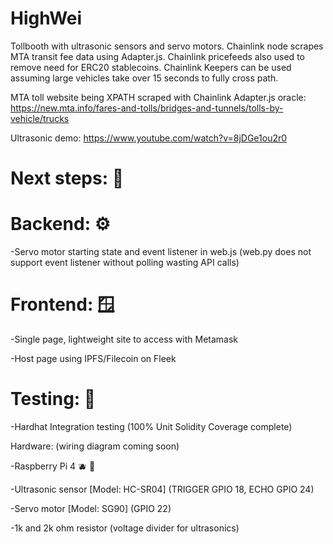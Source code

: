# HighWei

Tollbooth with ultrasonic sensors and servo motors. Chainlink node scrapes MTA transit fee data using Adapter.js.
Chainlink pricefeeds also used to remove need for ERC20 stablecoins. Chainlink Keepers can be used assuming large vehicles take over 15 seconds to fully cross path.

MTA toll website being XPATH scraped with Chainlink Adapter.js oracle: https://new.mta.info/fares-and-tolls/bridges-and-tunnels/tolls-by-vehicle/trucks

Ultrasonic demo: https://www.youtube.com/watch?v=8jDGe1ou2r0

# Next steps: 🔭

# Backend: ⚙️

-Servo motor starting state and event listener in web.js (web.py does not support event listener without polling wasting API calls)

# Frontend: 🪟 

-Single page, lightweight site to access with Metamask

-Host page using IPFS/Filecoin on Fleek

# Testing: 🚧

-Hardhat Integration testing (100% Unit Solidity Coverage complete)

Hardware: (wiring diagram coming soon)

-Raspberry Pi 4 🫐 🍓

-Ultrasonic sensor [Model: HC-SR04] (TRIGGER GPIO 18, ECHO GPIO 24)

-Servo motor [Model: SG90] (GPIO 22)

-1k and 2k ohm resistor (voltage divider for ultrasonics)
